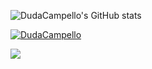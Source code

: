![DudaCampello's GitHub stats](https://github-readme-stats.vercel.app/api?username=DudaCampello&theme=dark&show_icons=true)

[![DudaCampello](https://github-readme-stats.vercel.app/api/top-langs/?username=DudaCampello&hide=html&layout=compact&theme=default)](https://github.com/DudaCampello/github-readme-stats)

<picture>
<source 
  srcset="https://github-readme-stats.vercel.app/api?username=DudaCampello&show_icons=true&theme=dark"
  media="(prefers-color-scheme: dark)"
/>
<source
  srcset="https://github-readme-stats.vercel.app/api?username=DudaCampello&show_icons=true"
  media="(prefers-color-scheme: light), (prefers-color-scheme: no-preference)"
/>
<img src="https://github-readme-stats.vercel.app/api?username=DudaCampello&show_icons=true" />
</picture>
